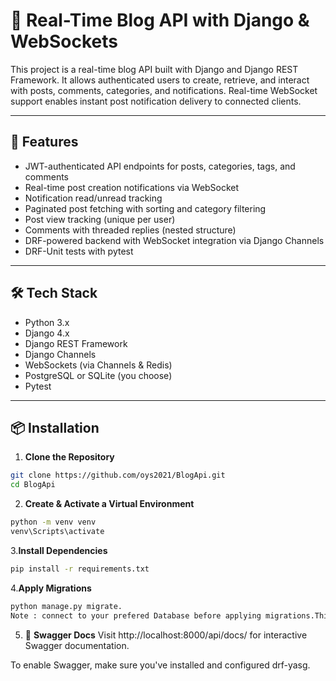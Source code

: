 # 📰 Real-Time Blog API with Django & WebSockets

This project is a real-time blog API built with Django and Django REST Framework. It allows authenticated users to create, retrieve, and interact with posts, comments, categories, and notifications. Real-time WebSocket support enables instant post notification delivery to connected clients.

---

## 🚀 Features

-  JWT-authenticated API endpoints for posts, categories, tags, and comments
- Real-time post creation notifications via WebSocket
- Notification read/unread tracking
- Paginated post fetching with sorting and category filtering
- Post view tracking (unique per user)
- Comments with threaded replies (nested structure)
- DRF-powered backend with WebSocket integration via Django Channels
- DRF-Unit tests with pytest

---

## 🛠 Tech Stack

- Python 3.x
- Django 4.x
- Django REST Framework
- Django Channels
- WebSockets (via Channels & Redis)
- PostgreSQL or SQLite (you choose)
- Pytest

---



## 📦 Installation

1. **Clone the Repository**

```bash
git clone https://github.com/oys2021/BlogApi.git
cd BlogApi

```

2. **Create & Activate a Virtual Environment**

```bash
python -m venv venv
venv\Scripts\activate
```


3.**Install Dependencies**
```bash
pip install -r requirements.txt
```

4.**Apply Migrations**
```bash
python manage.py migrate.
Note : connect to your prefered Database before applying migrations.This current code uses Postgresql
```

5. 📘 **Swagger Docs**
Visit http://localhost:8000/api/docs/ for interactive Swagger documentation.

To enable Swagger, make sure you've installed and configured drf-yasg.